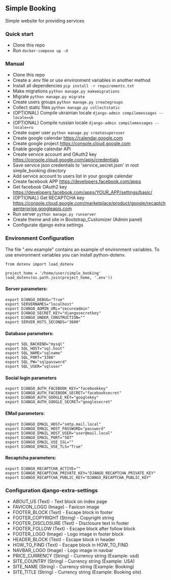 ## Simple Booking
Simple website for providing services 

### Quick start
* Clone this repo
* Run `docker-compose up -d`

### Manual
* Clone this repo
* Create a .env file or use environment variables in another method 
* Install all dependencies `pip install -r requirements.txt`
* Make migrations `python manage.py makemigrations`
* Migrate `python manage.py migrate`
* Create users groups `python manage.py creategroups`
* Collect static files `python manage.py collectstatic`
* (OPTIONAL) Compile ukrainian locale `django-admin compilemessages --locale=uk`
* (OPTIONAL) Compile russian locale `django-admin compilemessages --locale=ru`
* Create super user `python manage.py createsuperuser`
* Create google calendar https://calendar.google.com
* Create google project https://console.cloud.google.com 
* Enable google calendar API
* Create service account and OAuth2 key https://console.cloud.google.com/apis/credentials
* Save service json credentials to 'service_secret.json' in root simple_booking directory
* Add service account to users list in your google calendar
* Create facebook APP https://developers.facebook.com/apps
* Get facebook OAuth2 key https://developers.facebook.com/apps/YOUR_APP/settings/basic/
* (OPTIONAL) Get RECAPTCHA key https://console.cloud.google.com/marketplace/product/google/recaptchaenterprise.googleapis.com
* Run server `python manage.py runserver`
* Create theme and site in Bootstrap_Customizer (Admin panel)
* Configurate django extra settings

### Environment Configuration
The file ".env.example" contains an example of environment variables. 
To use environment variables you can install python-dotenv.
```
from dotenv import load_dotenv

project_home = '/home/user/simple_booking'
load_dotenv(os.path.join(project_home, '.env'))
```

#### Server parameters:
```
export DJANGO_DEBUG="True"
export SERVERNAMES="localhost"
export DJANGO_ADMIN_URL="secureadmin"
export DJANGO_SECRET_KEY="djangosecretkey"
export DJANGO_UNDER_CONSTRUCTION=""
export SERVER_HSTS_SECONDS="3600"
```

#### Database parameters:
```
export SQL_BACKEND="mysql"
export SQL_HOST="sql.host"
export SQL_NAME="sqlname"
export SQL_PORT="3306"
export SQL_PW="sqlpassword"
export SQL_USER="sqluser"
```

#### Social login parameters
```
export DJANGO_AUTH_FACEBOOK_KEY="facebookkey"
export DJANGO_AUTH_FACEBOOK_SECRET="facebooksecret"
export DJANGO_AUTH_GOOGLE_KEY="googlekey"
export DJANGO_AUTH_GOOGLE_SECRET="googlesecret"
```

#### EMail parameters:
```
export DJANGO_EMAIL_HOST="smtp.mail.local"
export DJANGO_EMAIL_HOST_PASSWORD="password"
export DJANGO_EMAIL_HOST_USER="user@mail.local"
export DJANGO_EMAIL_PORT="587"
export DJANGO_EMAIL_USE_SSL=""
export DJANGO_EMAIL_USE_TLS="True"
```

#### Recaptcha parameters:
```
export DJANGO_RECAPTCHA_ACTIVE=""
export DJANGO_RECAPTCHA_PRIVATE_KEY="DJANGO_RECAPTCHA_PRIVATE_KEY"
export DJANGO_RECAPTCHA_PUBLIC_KEY="DJANGO_RECAPTCHA_PUBLIC_KEY"
```

### Configuration django-extra-settings

* ABOUT_US (Text) - Text block on index page
* FAVICON_LOGO (Image) - Favicon image
* FOOTER_BLOCK (Text) - Escape block in footer
* FOOTER_COPYRIGHT (String) - Copyright string
* FOOTER_DISCLOSURE (Text) - Disclosure text in footer	
* FOOTER_FOLLOW (Text) - Escape block after follow block
* FOOTER_LOGO	(Image) - Logo image in footer block
* HEADER_BLOCK (Text) - Escape block in header
* HOW_TO_FIND	(Text) - Escape block in HOW_TO_FIND
* NAVBAR_LOGO	(Image) - Logo image in navbar
* PRICE_CURRENCY (String) - Currency string (Example: usd)
* SITE_COUNTRY (String) - Currency string (Example: USA)
* SITE_NAME (String) - Currency string (Example: Booking)
* SITE_TITLE (String) - Currency string (Example: Booking site)
